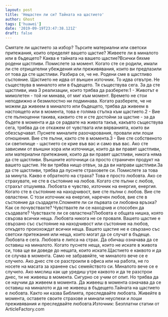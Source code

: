 ```yaml
---
layout: post
title: 'Нещастен ли си? Тайната на щастието'
author: Ghost
tags: ['huawei']
date: '2019-09-19T23:47:38.121Z'
draft: false
---
```


Смятате ли щастието за избор? Търсите материални или светски притежания, които определят вашето щастие? Живеете ли в миналото или в бъдещето? Каква е тайната на вашето щастие?Всички бяхме родени щастливи. Помислете за момент. Когато сте се родили, имали ли сте отрицателни убеждения или преживявания, които ви предпазили от това да сте щастливи. Разбира се, че не. Родени сме в щастливо състояние. Щастието не идва от външен източник. То идва отвътре. Не съществува в миналото или в бъдещето. Тя съществува сега. За да сте щастливи, има 3 реализации, които трябва да разберете:1 - Животът е мимолетен - той ни минава, от миг към момент. Времето не стои неподвижно и безмилостно ни подминава. Когато разберете, че не можем да живеем в миналото или бъдещето, трябва да живеем в настоящето или в момента, това е голяма стъпка към щастието.2 - Вие сте пълноценни такива, каквито сте и сте достойни за щастие - за да бъдете в момента и да се радвате на живота такъв, какъвто съществува сега, трябва да се откажем от чувствата или вярванията, които ви обезсърчават. Пуснете миналите разочарования, провали или лоши отношения. Вие сте пълни, както сте в момента.3 - Вие сте собственото си светилище - щастието се крие във вас и само във вас. Ако сте зависими от външни хора или източници, които да ви правят щастливи, или материални притежания, които да ви правят щастливи, никога няма да сте щастливи. Външните източници са просто страничен продукт на вашето щастие. Не ви трябва нищо отвън, за да ви направи щастливи.За да сте щастливи, трябва да пуснете страховете си. Помислете за това за минута. Какво е обратното на страха? Това е просто любовта. Ако се страхувате, не сте в състояние на любов. Когато сте пълни с любов, страхът отшумява. Любовта е чувство, източник на енергия, енергия. Когато сте в състояние на находчивост, вие сте пълни с любов. Вие сте овластени. С този източник на енергия, наречен любов, вие сте в състояние да създадете.Спомняте ли си първата си любовна връзка? Как се почувствахте? Чувствахте ли се находчив и способен да създавате? Чувствахте ли се овластена?Любовта е общата нишка, която свързва всички неща. Любовта никога не се проваля. Вашето щастие е свързано със състояние на находчивост или състояние на любов, откъдето произхождат всички неща. Вашето щастие не е свързано със светски притежания или неща, които могат да се случат в бъдеще. Любовта е сега. Любовта е липса на страх. Да обичаш означава да се оставиш на миналото. Когато пуснете неща, които не искате в живота си, това ще ви доведе до нещата, които искате.Щастието е каквото и да се случва в момента. Само не забравяйте, че миналото вече се е случило. Ако днес сте се разстроили в офиса или на работа, не го носете на масата за хранене със семейството си. Миналото вече се е случило. Ако мислиш как ще уредиш утре каквото и да те разстрои днес, ти не живееш в момента. Сигурно се учим от опит. Но трябва да се научим да живеем в момента. Да живееш в момента означава да се оставиш на миналото и да не живееш в бъдещето.Тайната на щастието е любовта. Както ни казва Библията, преследвайте любовта. Живейте в момента, оставете своите страхове и минали неуспехи и лоши преживявания и преследвайте любовта.Източник: Безплатни статии от ArticleFactory.com
